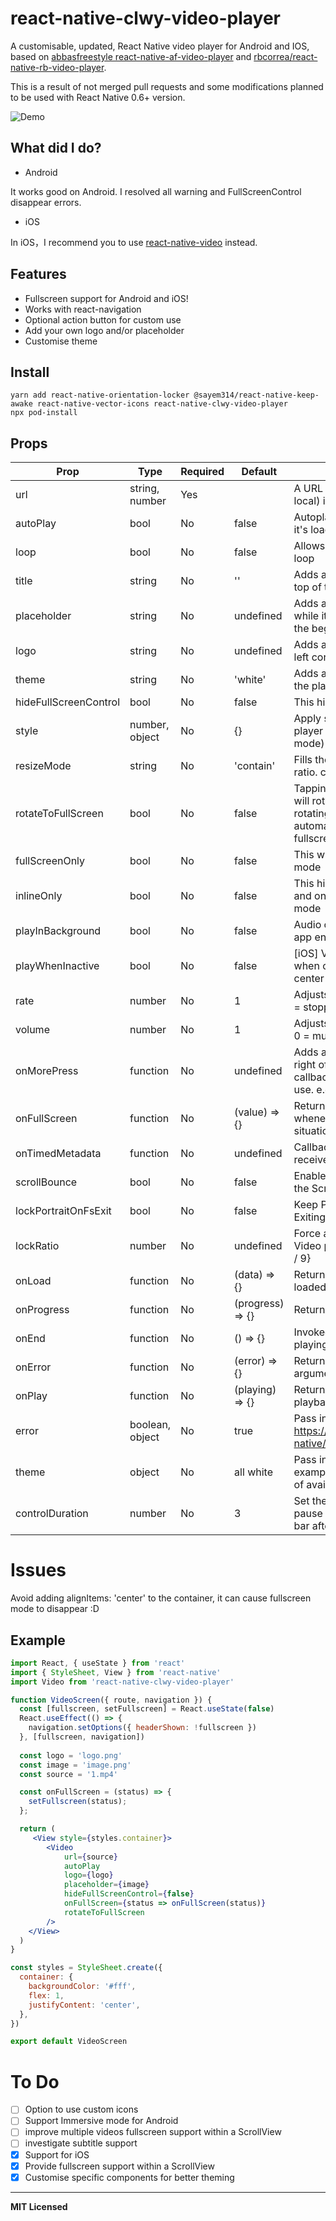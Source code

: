 # react-native-clwy-video-player

A customisable, updated, React Native video player for Android and IOS, based on [abbasfreestyle react-native-af-video-player](https://github.com/abbasfreestyle/react-native-af-video-player) and 
[rbcorrea/react-native-rb-video-player](https://github.com/rbcorrea/react-native-rb-video-player).

This is a result of not merged pull requests and some modifications planned to be used with React Native 0.6+ version.

![Demo](./demo.gif)

## What did I do?
- Android 

It works good on Android. I resolved all warning and FullScreenControl disappear errors.

- iOS

In iOS，I recommend you to use [react-native-video](https://github.com/react-native-community/react-native-video) instead.

## Features

* Fullscreen support for Android and iOS!
* Works with react-navigation
* Optional action button for custom use
* Add your own logo and/or placeholder
* Customise theme

## Install

```shell
yarn add react-native-orientation-locker @sayem314/react-native-keep-awake react-native-vector-icons react-native-clwy-video-player
npx pod-install
```

## Props

Prop                  | Type     | Required | Default                   | Description
--------------------- | -------- | -------- | ------------------------- | -----------
url                   | string, number | Yes |                          | A URL string (or number for local) is required.
autoPlay              | bool     | No       | false                     | Autoplays the video as soon as it's loaded
loop                  | bool     | No       | false                     | Allows the video to continuously loop
title                 | string   | No       | ''                        | Adds a title of your video at the top of the player
placeholder           | string   | No       | undefined                 | Adds an image placeholder while it's loading and stopped at the beginning
logo                  | string   | No       | undefined                 | Adds an image logo at the top left corner of the video
theme                 | string   | No       | 'white'                   | Adds an optional theme colour to the players controls
hideFullScreenControl | bool     | No       | false                     | This hides the full screen control
style                 | number, object | No | {}                        | Apply styles directly to the Video player (ignored in fullscreen mode)
resizeMode            | string   | No       | 'contain'                 | Fills the whole screen at aspect ratio. contain, cover etc
rotateToFullScreen    | bool     | No       | false                     | Tapping the fullscreen button will rotate the screen. Also rotating the screen will automatically switch to fullscreen mode
fullScreenOnly        | bool     | No       | false                     | This will play only in fullscreen mode
inlineOnly            | bool     | No       | false                     | This hides the fullscreen button and only plays the video in inline mode
playInBackground      | bool     | No       | false                     | Audio continues to play when app enters background.
playWhenInactive      | bool     | No       | false                     | [iOS] Video continues to play when control or notification center are shown.
rate                  | number   | No       | 1                         | Adjusts the speed of the video. 0 = stopped, 1.0 = normal
volume                | number   | No       | 1                         | Adjusts the volume of the video. 0 = mute, 1.0 = full volume
onMorePress           | function | No       | undefined                 | Adds an action button at the top right of the player. Use this callback function for your own use. e.g share link
onFullScreen          | function | No       | (value) => {}             | Returns the fullscreen status whenever it toggles. Useful for situations like react navigation.
onTimedMetadata       | function | No       | undefined                 | Callback when the stream receives metadata
scrollBounce          | bool     | No       | false                     | Enables the bounce effect for the ScrollView
lockPortraitOnFsExit  | bool     | No       | false                     | Keep Portrait mode locked after Exiting from Fullscreen mode
lockRatio             | number   | No       | undefined                 | Force a specific ratio to the Video player. e.g. lockRatio={16 / 9}
onLoad                | function | No       | (data) => {}              | Returns data once video is loaded
onProgress            | function | No       | (progress) => {}          | Returns progress data
onEnd                 | function | No       | () => {}                  | Invoked when video finishes playing  
onError               | function | No       | (error) => {}             | Returns an error message argument
onPlay                | function | No       | (playing) => {}           | Returns a boolean during playback
error                 | boolean, object | No | true                     | Pass in an object to Alert. See https://facebook.github.io/react-native/docs/alert.html
theme                 | object   | No       | all white                 | Pass in an object to theme. (See example below to see the full list of available settings)
controlDuration             | number   | No       | 3                 | Set the visibility time of the pause button and the progress bar after the video was started


# Issues

Avoid adding alignItems: 'center' to the container, it can cause fullscreen mode to disappear :D

## Example

```jsx
import React, { useState } from 'react'
import { StyleSheet, View } from 'react-native'
import Video from 'react-native-clwy-video-player'

function VideoScreen({ route, navigation }) {  
  const [fullscreen, setFullscreen] = React.useState(false)
  React.useEffect(() => {
    navigation.setOptions({ headerShown: !fullscreen })
  }, [fullscreen, navigation])
  
  const logo = 'logo.png'
  const image = 'image.png'
  const source = '1.mp4'   

  const onFullScreen = (status) => {
    setFullscreen(status);
  };

  return (
     <View style={styles.container}>
        <Video
            url={source}
            autoPlay
            logo={logo}
            placeholder={image}
            hideFullScreenControl={false}
            onFullScreen={status => onFullScreen(status)}
            rotateToFullScreen
        />
    </View>
  )
}

const styles = StyleSheet.create({
  container: {
    backgroundColor: '#fff',
    flex: 1,
    justifyContent: 'center',
  },
})

export default VideoScreen
```

# To Do

- [ ] Option to use custom icons
- [ ] Support Immersive mode for Android
- [ ] improve multiple videos fullscreen support within a ScrollView
- [ ] investigate subtitle support
- [x] Support for iOS
- [x] Provide fullscreen support within a ScrollView
- [x] Customise specific components for better theming

---

**MIT Licensed**
